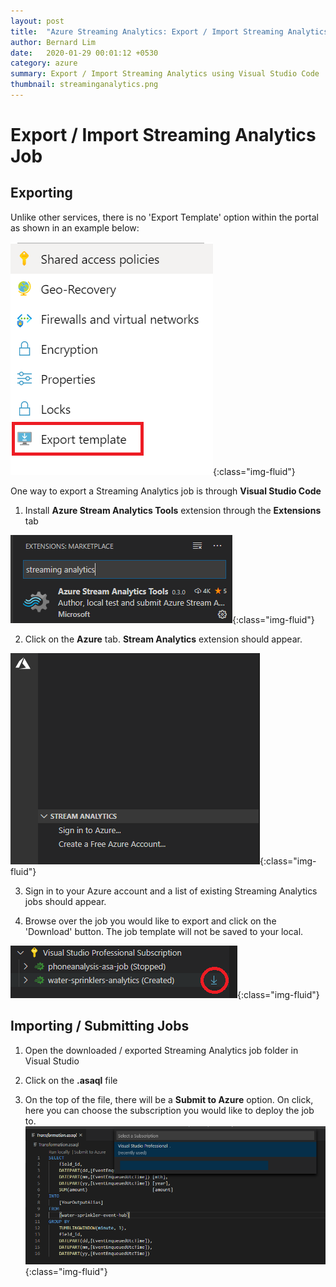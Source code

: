 ```yaml
---
layout: post
title:  "Azure Streaming Analytics: Export / Import Streaming Analytics Jobs"
author: Bernard Lim
date:   2020-01-29 00:01:12 +0530
category: azure
summary: Export / Import Streaming Analytics using Visual Studio Code
thumbnail: streaminganalytics.png
---
```


# Export / Import Streaming Analytics Job

## Exporting

Unlike other services, there is no 'Export Template' option within the portal as shown in an example below:

![export template](/assets/img/posts/2020-01-29-azure-tips-export-import-streaming-analytics/export-template-icon.png){:class="img-fluid"}

One way to export a Streaming Analytics job is through **Visual Studio Code**

1. Install **Azure Stream Analytics Tools** extension through the **Extensions** tab

![sa icon](/assets/img/posts/2020-01-29-azure-tips-export-import-streaming-analytics/sa-icon.png){:class="img-fluid"}

2. Click on the **Azure** tab. **Stream Analytics** extension should appear.

![sa extension](/assets/img/posts/2020-01-29-azure-tips-export-import-streaming-analytics/sa-extension.PNG){:class="img-fluid"}

3. Sign in to your Azure account and a list of existing Streaming Analytics jobs should appear.

4. Browse over the job you would like to export and click on the 'Download' button. The job template will not be saved to your local.

![sa jobs](/assets/img/posts/2020-01-29-azure-tips-export-import-streaming-analytics/sa-jobs.PNG){:class="img-fluid"}

## Importing / Submitting Jobs

1. Open the downloaded / exported Streaming Analytics job folder in Visual Studio

2. Click on the **.asaql** file

3. On the top of the file, there will be a **Submit to Azure** option. On click, here you can choose the subscription you would like to deploy the job to.
![sa jobs1](/assets/img/posts/2020-01-29-azure-tips-export-import-streaming-analytics/sa-submit.PNG){:class="img-fluid"}
